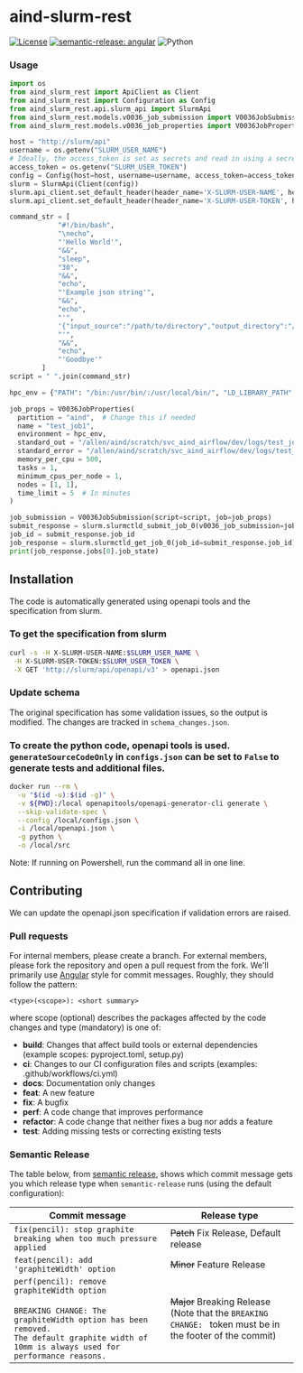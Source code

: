# aind-slurm-rest

[![License](https://img.shields.io/badge/license-MIT-brightgreen)](LICENSE)
[![semantic-release: angular](https://img.shields.io/badge/semantic--release-angular-e10079?logo=semantic-release)](https://github.com/semantic-release/semantic-release)
![Python](https://img.shields.io/badge/python->=3.7-blue?logo=python)

### Usage

```python
import os
from aind_slurm_rest import ApiClient as Client
from aind_slurm_rest import Configuration as Config
from aind_slurm_rest.api.slurm_api import SlurmApi
from aind_slurm_rest.models.v0036_job_submission import V0036JobSubmission
from aind_slurm_rest.models.v0036_job_properties import V0036JobProperties

host = "http://slurm/api"
username = os.getenv("SLURM_USER_NAME")
# Ideally, the access_token is set as secrets and read in using a secrets manager
access_token = os.getenv("SLURM_USER_TOKEN")
config = Config(host=host, username=username, access_token=access_token)
slurm = SlurmApi(Client(config))
slurm.api_client.set_default_header(header_name='X-SLURM-USER-NAME', header_value=username)
slurm.api_client.set_default_header(header_name='X-SLURM-USER-TOKEN', header_value=access_token)

command_str = [
            "#!/bin/bash",
            "\necho",
            "'Hello World'",
            "&&",
            "sleep",
            "30",
            "&&",
            "echo",
            "'Example json string'",
            "&&",
            "echo",
            "'",
            '{"input_source":"/path/to/directory","output_directory":"/path/to/another_directory"}',
            "'",
            "&&",
            "echo",
            "'Goodbye'"
        ]
script = " ".join(command_str)

hpc_env = {"PATH": "/bin:/usr/bin/:/usr/local/bin/", "LD_LIBRARY_PATH": "/lib/:/lib64/:/usr/local/lib",}

job_props = V0036JobProperties(
  partition = "aind",  # Change this if needed
  name = "test_job1",
  environment = hpc_env,
  standard_out = "/allen/aind/scratch/svc_aind_airflow/dev/logs/test_job1.out",  # Change this if needed
  standard_error = "/allen/aind/scratch/svc_aind_airflow/dev/logs/test_job1_error.out",  # Change this if needed
  memory_per_cpu = 500,
  tasks = 1,
  minimum_cpus_per_node = 1,
  nodes = [1, 1],
  time_limit = 5  # In minutes
)

job_submission = V0036JobSubmission(script=script, job=job_props)
submit_response = slurm.slurmctld_submit_job_0(v0036_job_submission=job_submission)
job_id = submit_response.job_id
job_response = slurm.slurmctld_get_job_0(job_id=submit_response.job_id)
print(job_response.jobs[0].job_state)
```

## Installation
The code is automatically generated using openapi tools and the specification from slurm.

### To get the specification from slurm
```bash
curl -s -H X-SLURM-USER-NAME:$SLURM_USER_NAME \
 -H X-SLURM-USER-TOKEN:$SLURM_USER_TOKEN \
 -X GET 'http://slurm/api/openapi/v3' > openapi.json
```

### Update schema
The original specification has some validation issues, so the output is modified. The changes are tracked in `schema_changes.json`.

### To create the python code, openapi tools is used. `generateSourceCodeOnly` in `configs.json` can be set to `False` to generate tests and additional files.
```bash
docker run --rm \
  -u "$(id -u):$(id -g)" \
  -v ${PWD}:/local openapitools/openapi-generator-cli generate \
  --skip-validate-spec \
  --config /local/configs.json \
  -i /local/openapi.json \
  -g python \
  -o /local/src
```
Note: If running on Powershell, run the command all in one line.

## Contributing
We can update the openapi.json specification if validation errors are raised.

### Pull requests

For internal members, please create a branch. For external members, please fork the repository and open a pull request from the fork. We'll primarily use [Angular](https://github.com/angular/angular/blob/main/CONTRIBUTING.md#commit) style for commit messages. Roughly, they should follow the pattern:
```text
<type>(<scope>): <short summary>
```

where scope (optional) describes the packages affected by the code changes and type (mandatory) is one of:

- **build**: Changes that affect build tools or external dependencies (example scopes: pyproject.toml, setup.py)
- **ci**: Changes to our CI configuration files and scripts (examples: .github/workflows/ci.yml)
- **docs**: Documentation only changes
- **feat**: A new feature
- **fix**: A bugfix
- **perf**: A code change that improves performance
- **refactor**: A code change that neither fixes a bug nor adds a feature
- **test**: Adding missing tests or correcting existing tests

### Semantic Release

The table below, from [semantic release](https://github.com/semantic-release/semantic-release), shows which commit message gets you which release type when `semantic-release` runs (using the default configuration):

| Commit message                                                                                                                                                                                   | Release type                                                                                                    |
| ------------------------------------------------------------------------------------------------------------------------------------------------------------------------------------------------ | --------------------------------------------------------------------------------------------------------------- |
| `fix(pencil): stop graphite breaking when too much pressure applied`                                                                                                                             | ~~Patch~~ Fix Release, Default release                                                                          |
| `feat(pencil): add 'graphiteWidth' option`                                                                                                                                                       | ~~Minor~~ Feature Release                                                                                       |
| `perf(pencil): remove graphiteWidth option`<br><br>`BREAKING CHANGE: The graphiteWidth option has been removed.`<br>`The default graphite width of 10mm is always used for performance reasons.` | ~~Major~~ Breaking Release <br /> (Note that the `BREAKING CHANGE: ` token must be in the footer of the commit) |
